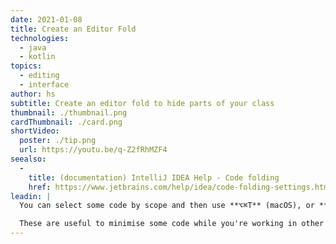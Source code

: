 ```yaml
---
date: 2021-01-08
title: Create an Editor Fold
technologies:
  - java
  - kotlin
topics:
  - editing
  - interface
author: hs
subtitle: Create an editor fold to hide parts of your class
thumbnail: ./thumbnail.png
cardThumbnail: ./card.png
shortVideo:
  poster: ./tip.png
  url: https://youtu.be/q-Z2fRhMZF4
seealso:
  - 
    title: (documentation) IntelliJ IDEA Help - Code folding
    href: https://www.jetbrains.com/help/idea/code-folding-settings.html
leadin: |
  You can select some code by scope and then use **⌥⌘T** (macOS), or **Ctrl+Alt+T** (Windows/Linux), to create an editor fold.

  These are useful to minimise some code while you're working in other areas of the class. You can always maximise them again later.
---
```


